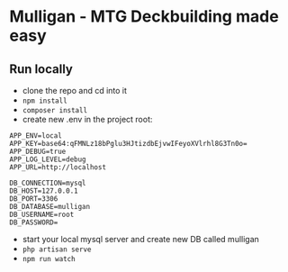# Mulligan - MTG Deckbuilding made easy

## Run locally

- clone the repo and cd into it
- `npm install`
- `composer install`
- create new .env in the project root:

```
APP_ENV=local
APP_KEY=base64:qFMNLz18bPglu3HJtizdbEjvwIFeyoXVlrhl8G3Tn0o=
APP_DEBUG=true
APP_LOG_LEVEL=debug
APP_URL=http://localhost

DB_CONNECTION=mysql
DB_HOST=127.0.0.1
DB_PORT=3306
DB_DATABASE=mulligan
DB_USERNAME=root
DB_PASSWORD=
```

- start your local mysql server and create new DB called mulligan
- `php artisan serve`
- `npm run watch`